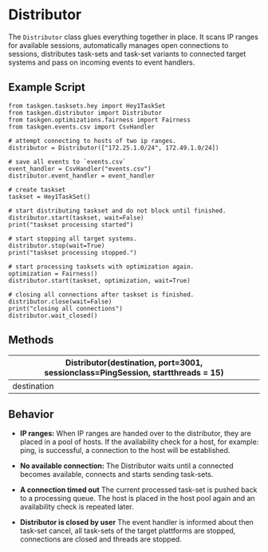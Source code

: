 Distributor
===========

The `Distributor` class glues everything together in place. It scans IP ranges
for available sessions, automatically manages open connections to sessions,
distributes task-sets and task-set variants to connected target systems and pass
on incoming events to event handlers.

Example Script
--------------

```Python3
from taskgen.tasksets.hey import Hey1TaskSet
from taskgen.distributor import Distributor
from taskgen.optimizations.fairness import Fairness
from taskgen.events.csv import CsvHandler

# attempt connecting to hosts of two ip ranges.
distributor = Distributor(["172.25.1.0/24", 172.49.1.0/24])

# save all events to `events.csv`
event_handler = CsvHandler("events.csv")
distributor.event_handler = event_handler

# create taskset
taskset = Hey1TaskSet()

# start distributing taskset and do not block until finished.
distributor.start(taskset, wait=False)
print("taskset processing started")

# start stopping all target systems.
distributor.stop(wait=True)
print("taskset processing stopped.")

# start processing tasksets with optimization again.
optimization = Fairness()
distributor.start(taskset, optimization, wait=True)

# closing all connections after taskset is finished.
distributor.close(wait=False)
print("closing all connections")
distributor.wait_closed()
```


Methods
-------

| Distributor(destination, port=3001, sessionclass=PingSession, startthreads = 15)  |
|-----------------------------------------------------------------------------------|
| destination                                         |                        blub |




Behavior
--------

* **IP ranges:** When IP ranges are handed over to the distributor, they are
  placed in a pool of hosts. If the availability check for a host, for example:
  ping, is successful, a connection to the host will be established.

* **No available connection:** The Distributor waits until a connected becomes
  available, connects and starts sending task-sets.
  
* **A connection timed out** The current processed task-set is pushed back to a
  processing queue. The host is placed in the host pool again and an
  availability check is repeated later.
  
* **Distributor is closed by user** The event handler is informed about then
  task-set cancel, all task-sets of the target plattforms are stopped,
  connections are closed and threads are stopped.
  

